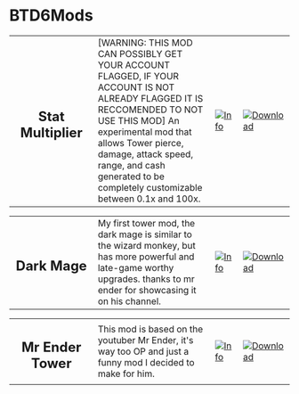 # BTD6Mods
<table style="table-layout:fixed">
    <tr>
        <td width="30%" align="center">
            <h2>Stat Multiplier</h2>
        </td>
        <td>
            [WARNING: THIS MOD CAN POSSIBLY GET YOUR ACCOUNT FLAGGED, IF YOUR ACCOUNT IS NOT ALREADY FLAGGED IT IS RECCOMENDED TO NOT USE THIS MOD] An experimental mod that allows Tower pierce, damage, attack speed, range, and cash generated to be completely customizable between 0.1x and 100x.
        </td>
        <td width="10%">
            <a href="https://github.com/Mani-cwaf/BTD6Mods/blob/main/StatMultiplier/README.md"><img alt="Info" src="https://github.com/doombubbles/BTD6-Mods/blob/main/info.png?raw=true"></a>
        </td>
        <td width="11%">
            <a href="https://github.com/Mani-cwaf/BTD6Mods/blob/main/StatMultiplier/StatMultiplier.dll?raw=true"><img alt="Download" src="https://github.com/doombubbles/BTD6-Mods/blob/main/download_small.png?raw=true"></a>
        </td>
    </tr>
    
<table style="table-layout:fixed">
    <tr>
        <td width="30%" align="center">
            <h2>Dark Mage</h2>
        </td>
        <td>
            My first tower mod, the dark mage is similar to the wizard monkey, but has more powerful and late-game worthy upgrades. thanks to mr ender for showcasing it on his channel.
        </td>
        <td width="10%">
            <a href="https://github.com/Mani-cwaf/BTD6Mods/blob/main/DarkMage/DarkMage.md"><img alt="Info" src="https://github.com/doombubbles/BTD6-Mods/blob/main/info.png?raw=true"></a>
        </td>
        <td width="11%">
            <a href="https://github.com/Mani-cwaf/BTD6Mods/raw/main/DarkMage/Mod%20File/DarkMage.dll"><img alt="Download" src="https://github.com/doombubbles/BTD6-Mods/blob/main/download_small.png?raw=true"></a>
        </td>
    </tr>

<table style="table-layout:fixed">
    <tr>
        <td width="30%" align="center">
            <h2>Mr Ender Tower</h2>
        </td>
        <td>
            This mod is based on the youtuber Mr Ender, it's way too OP and just a funny mod I decided to make for him.
        </td>
        <td width="10%">
            <a href="https://github.com/Mani-cwaf/BTD6Mods/blob/main/MrEnderTower/MrEnderTower.md"><img alt="Info" src="https://github.com/doombubbles/BTD6-Mods/blob/main/info.png?raw=true"></a>
        </td>
        <td width="11%">
            <a href="https://github.com/Mani-cwaf/BTD6Mods/raw/main/MrEnderTower/Mod%20File/MrEnderTower.dll"><img alt="Download" src="https://github.com/doombubbles/BTD6-Mods/blob/main/download_small.png?raw=true"></a>
        </td>
    </tr>

